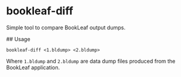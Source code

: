 # bookleaf-diff

Simple tool to compare BookLeaf output dumps.

## Usage

```
bookleaf-diff <1.bldump> <2.bldump>
```

Where `1.bldump` and `2.bldump` are data dump files produced from the BookLeaf
application.
